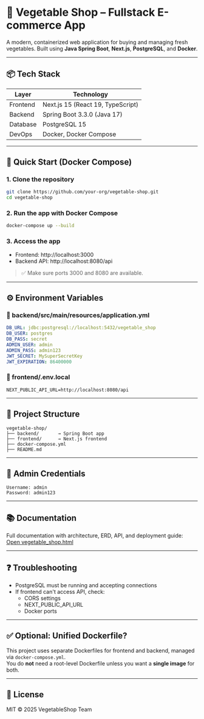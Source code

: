 # 🥕 Vegetable Shop – Fullstack E-commerce App

A modern, containerized web application for buying and managing fresh vegetables. Built using **Java Spring Boot**, **Next.js**, **PostgreSQL**, and **Docker**.

---

## 📦 Tech Stack

| Layer        | Technology                         |
|--------------|------------------------------------|
| Frontend     | Next.js 15 (React 19, TypeScript)  |
| Backend      | Spring Boot 3.3.0 (Java 17)        |
| Database     | PostgreSQL 15                      |
| DevOps       | Docker, Docker Compose             |

---

## 🚀 Quick Start (Docker Compose)

### 1. Clone the repository

```bash
git clone https://github.com/your-org/vegetable-shop.git
cd vegetable-shop
```

### 2. Run the app with Docker Compose

```bash
docker-compose up --build
```

### 3. Access the app

- Frontend: http://localhost:3000
- Backend API: http://localhost:8080/api

> ✅ Make sure ports 3000 and 8080 are available.

---

## ⚙️ Environment Variables

### 📁 backend/src/main/resources/application.yml

```yaml
DB_URL: jdbc:postgresql://localhost:5432/vegetable_shop
DB_USER: postgres
DB_PASS: secret
ADMIN_USER: admin
ADMIN_PASS: admin123
JWT_SECRET: MySuperSecretKey
JWT_EXPIRATION: 86400000
```

### 📁 frontend/.env.local

```env
NEXT_PUBLIC_API_URL=http://localhost:8080/api
```

---

## 🧪 Project Structure

```
vegetable-shop/
├── backend/       → Spring Boot app
├── frontend/      → Next.js frontend
├── docker-compose.yml
├── README.md
```

---

## 🔐 Admin Credentials

```
Username: admin
Password: admin123
```

---

## 📚 Documentation

Full documentation with architecture, ERD, API, and deployment guide:
[Open vegetable_shop.html](./docs/vegetable_shop.html)

---

## ❓ Troubleshooting

- PostgreSQL must be running and accepting connections
- If frontend can't access API, check:
  - CORS settings
  - NEXT_PUBLIC_API_URL
  - Docker ports

---

## ✅ Optional: Unified Dockerfile?

This project uses separate Dockerfiles for frontend and backend, managed via `docker-compose.yml`.  
You do **not** need a root-level Dockerfile unless you want a **single image** for both.

---

## 📜 License

MIT © 2025 VegetableShop Team
